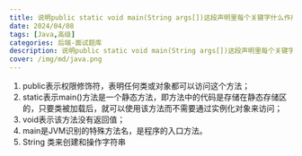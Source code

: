 ```yaml
---
title: 说明public static void main(String args[])这段声明里每个关键字什么作用？
date: 2024/04/08
tags: [Java,高级]
categories: 后端-面试题库
description: 说明public static void main(String args[])这段声明里每个关键字什么作用？
cover: /img/md/java.png
---
```


1. public表示权限修饰符，表明任何类或对象都可以访问这个方法；
2. static表示main()方法是一个静态方法，即方法中的代码是存储在静态存储区的，只要类被加载后，就可以使用该方法而不需要通过实例化对象来访问；
3. void表示该方法没有返回值；
4. main是JVM识别的特殊方法名，是程序的入口方法。
5. String 类来创建和操作字符串